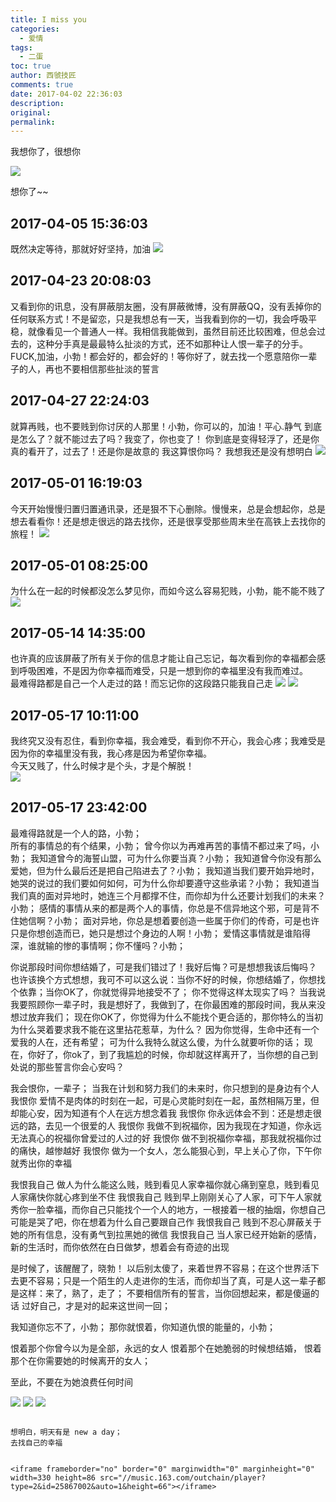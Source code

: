 ```yaml
---
title: I miss you
categories:
  - 爱情
tags:
  - 二蛋
toc: true
author: 西虢技匠
comments: true
date: 2017-04-02 22:36:03
description:
original:
permalink:
---
```


我想你了，很想你

<!-- more -->


![](/images/feel/GEDC5198.JPG)

想你了~~

## 2017-04-05 15:36:03
既然决定等待，那就好好坚持，加油
![](/images/feel/WechatIMG109.png)

## 2017-04-23 20:08:03
又看到你的讯息，没有屏蔽朋友圈，没有屏蔽微博，没有屏蔽QQ，没有丢掉你的任何联系方式！不是留恋，只是我想总有一天，当我看到你的一切，我会呼吸平稳，就像看见一个普通人一样。我相信我能做到，虽然目前还比较困难，但总会过去的，这种分手真是最最特么扯淡的方式，还不如那种让人恨一辈子的分手。FUCK,加油，小勃！都会好的，都会好的！等你好了，就去找一个愿意陪你一辈子的人，再也不要相信那些扯淡的誓言

## 2017-04-27 22:24:03
就算再贱，也不要贱到你讨厌的人那里！小勃，你可以的，加油！平心.静气
到底是怎么了？就不能过去了吗？我变了，你也变了！
你到底是变得轻浮了，还是你真的看开了，过去了！还是你是故意的
我这算恨你吗？
我想我还是没有想明白
![](/images/feel/WechatIMG110.png)

## 2017-05-01 16:19:03
今天开始慢慢归置归置通讯录，还是狠不下心删除。慢慢来，总是会想起你，总是想去看看你！还是想走很远的路去找你，还是很享受那些周末坐在高铁上去找你的旅程！
![](/images/feel/WechatIMG120.jpeg)

## 2017-05-01 08:25:00
为什么在一起的时候都没怎么梦见你，而如今这么容易犯贱，小勃，能不能不贱了
![](/images/feel/WechatIMG119.jpeg)

## 2017-05-14 14:35:00
也许真的应该屏蔽了所有关于你的信息才能让自己忘记，每次看到你的幸福都会感到呼吸困难，不是因为你幸福而难受，只是一想到你的幸福里没有我而难过。     
最难得路都是自己一个人走过的路！而忘记你的这段路只能我自己走
![](/images/feel/qinghua001.jpg)
![](/images/feel/qinghua002.jpg)

## 2017-05-17 10:11:00
我终究又没有忍住，看到你幸福，我会难受，看到你不开心，我会心疼；我难受是因为你的幸福里没有我，我心疼是因为希望你幸福。    
今天又贱了，什么时候才是个头，才是个解脱！    
![](/images/feel/WechatIMG129.jpeg)

## 2017-05-17 23:42:00
最难得路就是一个人的路，小勃；    
所有的事情总的有个结果，小勃；
曾今你以为再难再苦的事情不都过来了吗，小勃；
我知道曾今的海誓山盟，可为什么你要当真？小勃；
我知道曾今你没有那么爱她，但为什么最后还是把自己陷进去了？小勃；
我知道当我们要开始异地时，她哭的说过的我们要如何如何，可为什么你却要遵守这些承诺？小勃；
我知道当我们真的面对异地时，她连三个月都撑不住，而你却为什么还要计划我们的未来？小勃；
感情的事情从来的都是两个人的事情，你总是不信异地这个邪，可是背不住她信啊？小勃；
面对异地，你总是想着要创造一些属于你们的传奇，可是也许只是你想创造而已，她只是想过个身边的人啊！小勃；
爱情这事情就是谁陷得深，谁就输的惨的事情啊；你不懂吗？小勃；

你说那段时间你想结婚了，可是我们错过了！我好后悔？可是想想我该后悔吗？
也许该换个方式想想，我可不可以这么说：当你不好的时候，你想结婚了，你想找个依靠；当你OK了，你就觉得异地接受不了；
你不觉得这样太现实了吗？
当我说我要照顾你一辈子时，我是想好了，我做到了，在你最困难的那段时间，我从来没想过放弃我们；
现在你OK了，你觉得为什么不能找个更合适的，那你特么的当初为什么哭着要求我不能在这里拈花惹草，为什么？
因为你觉得，生命中还有一个爱我的人在，还有希望；
可为什么我特么就这么傻，为什么就要听你的话；
现在，你好了，你ok了，到了我尴尬的时候，你却就这样离开了，当你想的自己到处说的那些誓言你会心安吗？

我会恨你，一辈子；
当我在计划和努力我们的未来时，你只想到的是身边有个人
我恨你
爱情不是肉体的时刻在一起，可是心灵能时刻在一起，虽然相隔万里，但却能心安，因为知道有个人在远方想念着我
我恨你
你永远体会不到：还是想走很远的路，去见一个很爱的人
我恨你
我做不到祝福你，因为我现在才知道，你永远无法真心的祝福你曾爱过的人过的好
我恨你
做不到祝福你幸福，那我就祝福你过的痛快，越惨越好
我恨你
做为一个女人，怎么能狠心到，早上关心了你，下午你就秀出你的幸福

我恨我自己
做人为什么能这么贱，贱到看见人家幸福你就心痛到窒息，贱到看见人家痛快你就心疼到坐不住
我恨我自己
贱到早上刚刚关心了人家，可下午人家就秀你一脸幸福，而你自己只能找个一个人的地方，一根接着一根的抽烟，你想自己可能是哭了吧，你在想着为什么自己要跟自己作
我恨我自己
贱到不忍心屏蔽关于她的所有信息，没有勇气到拉黑她的微信
我恨我自己
当人家已经开始新的感情，新的生活时，而你依然在白日做梦，想着会有奇迹的出现

是时候了，该醒醒了，晓勃！
以后别太傻了，来着世界不容易；在这个世界活下去更不容易；只是一个陌生的人走进你的生活，而你却当了真，可是人这一辈子都是这样：来了，熟了，走了；
不要相信所有的誓言，当你回想起来，都是傻逼的话
过好自己，才是对的起来这世间一回；

我知道你忘不了，小勃；
那你就恨着，你知道仇恨的能量的，小勃；

恨着那个你曾今以为是全部，永远的女人
恨着那个在她脆弱的时候想结婚，
恨着那个在你需要她的时候离开的女人；

至此，不要在为她浪费任何时间

![](/images/feel/WechatIMG130.jpeg)
![](/images/feel/WechatIMG131.jpeg)
![](/images/feel/WechatIMG132.jpeg)

~~~~~~~~~~~~~~~

想明白，明天有是 new a day；
去找自己的幸福


<iframe frameborder="no" border="0" marginwidth="0" marginheight="0" width=330 height=86 src="//music.163.com/outchain/player?type=2&id=25867002&auto=1&height=66"></iframe>
